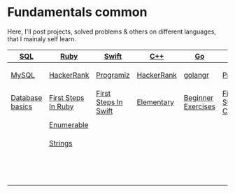 # Fundamentals common
Here, I'll post projects, solved problems & others on different languages, that I mainaly self learn.

| <a href="SQL">SQL</a>  | <a href="Ruby">Ruby</a> | <a href="Swift">Swift</a> | <a href="C++">C++</a> | <a href="Go">Go</a> | <a href="Java">Java</a> | <a href="TypeScript">TypeScript</a> | <a href="Perl">Perl</a> |
| ---------------- | ------------ | ------------ | -------------- | ------------ | ---------- | ---------- | ------ |
| | | | | | | | |
| <a href="SQL/MySQL">MySQL</a>     | <a href="Ruby/HackerRank">HackerRank</a> | <a href="Swift/Programiz">Programiz</a> | <a href="C++/HackerRank">HackerRank</a> | <a href="Go/golangr">golangr</a> | <a href="Java/Programiz">Programiz</a> | <a href="TypeScript/Utility Types">Utility Types</a> | <a href="Perl/First steps in coding">First steps in coding</a> |
| | | | | | | | |
| <a href="SQL/MySQL/Database basics">Database basics</a>     | <a href="Ruby/HackerRank/(1) First steps in Ruby">First Steps In Ruby</a> | <a href="Swift/Programiz/First Steps in Swift">First Steps In Swift</a> | <a href="C++/HackerRank/Elementary">Elementary</a> | <a href="Go/golangr/Beginner Exercises">Beginner Exercises</a> | <a href="Java/Programiz/First Steps In Coding">First Steps In Coding</a> |  | <a href="Perl/First steps in coding/GeeksForGeeks">GeeksForGeeks</a> |
| | | | | | | | |
|  | <a href="Ruby/HackerRank/(2) Enumerable">Enumerable</a> |  |  |  |  |  | <a href="Perl/Regex">Regex</a> |
| | | | | | | | |
|  | <a href="Ruby/HackerRank/(3) Strings">Strings</a> |  |  |  |  |  | <a href="Perl/Regex/Examples">Regex Examples</a> |
| | | | | | | | |
|  |  |  |  |  |  |  | <a href="Perl/Regex/Examples/Perl Regex Email Validation Example">Email Validation Regex Examples</a> |
